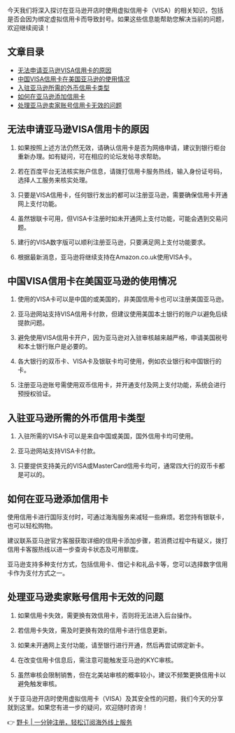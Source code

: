 今天我们将深入探讨在亚马逊开店时使用虚拟信用卡（VISA）的相关知识，包括是否会因为绑定虚拟信用卡而导致封号。如果这些信息能帮助您解决当前的问题，欢迎继续阅读！

## 文章目录

- [无法申请亚马逊VISA信用卡的原因](#无法申请亚马逊visa信用卡的原因)
- [中国VISA信用卡在美国亚马逊的使用情况](#中国visa信用卡在美国亚马逊的使用情况)
- [入驻亚马逊所需的外币信用卡类型](#入驻亚马逊所需的外币信用卡类型)
- [如何在亚马逊添加信用卡](#如何在亚马逊添加信用卡)
- [处理亚马逊卖家账号信用卡无效的问题](#处理亚马逊卖家账号信用卡无效的问题)

## 无法申请亚马逊VISA信用卡的原因

1. 如果按照上述方法仍然无效，请确认信用卡是否为网络申请，建议到银行柜台重新办理。如有疑问，可在相应的论坛发帖寻求帮助。
   
2. 若在百度平台无法核实账户信息，请拨打信用卡服务热线，输入身份证号码，选择人工服务来核实处理。

3. 只要是VISA信用卡，任何银行发出的都可以注册亚马逊，需要确保信用卡开通网上支付功能。

4. 虽然银联卡可用，但VISA卡注册时如未开通网上支付功能，可能会遇到交易问题。

5. 建行的VISA数字版可以顺利注册亚马逊，只要满足网上支付功能要求。

6. 根据最新消息，亚马逊将继续支持在Amazon.co.uk使用VISA卡。

## 中国VISA信用卡在美国亚马逊的使用情况

1. 使用的VISA卡可以是中国的或美国的，非美国信用卡也可以注册美国亚马逊。

2. 亚马逊网站支持VISA信用卡付款，但建议使用美国本土银行的账户以避免后续提款问题。

3. 避免使用VISA信用卡开户，因为亚马逊对入驻审核越来越严格，申请美国税号和本土银行账户是必要的。

4. 各大银行的双币卡、VISA卡及银联卡均可使用，例如农业银行和中国银行的卡。

5. 注册亚马逊账号需使用双币信用卡，并开通支付及网上支付功能，系统会进行预授权验证。

## 入驻亚马逊所需的外币信用卡类型

1. 入驻所需的VISA卡可以是来自中国或美国，国外信用卡均可使用。

2. 亚马逊网站支持VISA卡付款。

3. 只要提供支持美元的VISA或MasterCard信用卡均可，通常四大行的双币卡都是可以的。

## 如何在亚马逊添加信用卡

使用信用卡进行国际支付时，可通过海淘服务来减轻一些麻烦。若您持有银联卡，也可以轻松购物。

建议联系亚马逊官方客服获取详细的信用卡添加步骤，若消费过程中有疑义，拨打信用卡客服热线以进一步查询卡状态及可用额度。

亚马逊支持多种支付方式，包括信用卡、借记卡和礼品卡等，您可以选择数字信用卡作为支付方式之一。

## 处理亚马逊卖家账号信用卡无效的问题

1. 如果信用卡失效，需更换有效信用卡，否则将无法进入后台操作。

2. 若信用卡失效，需及时更换有效的信用卡进行信息更新。

3. 如果未开通网上支付功能，请至银行进行开通，然后再尝试绑定新卡。

4. 在改变信用卡信息后，需注意可能触发亚马逊的KYC审核。

5. 虽然审核会限制销售，但在北美站审核的概率较小，建议不频繁更换信用卡以避免触发审核。

关于亚马逊开店时使用虚拟信用卡（VISA）及其安全性的问题，我们今天的分享就到这里。如果您有进一步的疑问，欢迎随时咨询！

👉 [野卡 | 一分钟注册，轻松订阅海外线上服务](https://bit.ly/bewildcard)